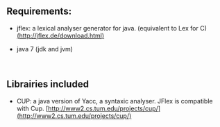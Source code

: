 ## Requirements:

- jflex: a lexical analyser generator for java. (equivalent to Lex for C) [(http://jflex.de/download.html)](http://jflex.de/download.html) 

- java 7 (jdk and jvm) 

  ​

## Librairies included

- CUP: a java version of Yacc, a syntaxic analyser.  JFlex is compatible with Cup.  [http://www2.cs.tum.edu/projects/cup/](http://www2.cs.tum.edu/projects/cup/)

